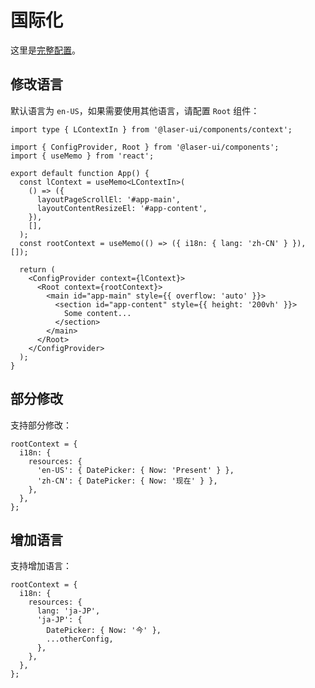 # 国际化

这里是[完整配置](https://github.com/laser-ui/laser-ui/blob/main/libs/components/src/resources.json)。

## 修改语言

默认语言为 `en-US`，如果需要使用其他语言，请配置 `Root` 组件：

```tsx
import type { LContextIn } from '@laser-ui/components/context';

import { ConfigProvider, Root } from '@laser-ui/components';
import { useMemo } from 'react';

export default function App() {
  const lContext = useMemo<LContextIn>(
    () => ({
      layoutPageScrollEl: '#app-main',
      layoutContentResizeEl: '#app-content',
    }),
    [],
  );
  const rootContext = useMemo(() => ({ i18n: { lang: 'zh-CN' } }), []);

  return (
    <ConfigProvider context={lContext}>
      <Root context={rootContext}>
        <main id="app-main" style={{ overflow: 'auto' }}>
          <section id="app-content" style={{ height: '200vh' }}>
            Some content...
          </section>
        </main>
      </Root>
    </ConfigProvider>
  );
}
```

## 部分修改

支持部分修改：

```tsx
rootContext = {
  i18n: {
    resources: {
      'en-US': { DatePicker: { Now: 'Present' } },
      'zh-CN': { DatePicker: { Now: '现在' } },
    },
  },
};
```

## 增加语言

支持增加语言：

```tsx
rootContext = {
  i18n: {
    resources: {
      lang: 'ja-JP',
      'ja-JP': {
        DatePicker: { Now: '今' },
        ...otherConfig,
      },
    },
  },
};
```
